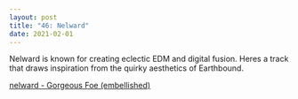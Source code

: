 ```yaml
---
layout: post
title: "46: Nelward"
date: 2021-02-01
---
```


Nelward is known for creating eclectic EDM and digital fusion. Heres a track that draws inspiration from the quirky aesthetics of Earthbound.

[nelward - Gorgeous Foe (embellished)](https://youtu.be/i-Pn1uKUk2s)  
